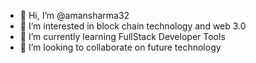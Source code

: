 - 👋 Hi, I’m @amansharma32
- 👀 I’m interested in block chain technology and web 3.0
- 🌱 I’m currently learning FullStack Developer Tools
- 💞️ I’m looking to collaborate on future technology 

<!---
amansharma32/amansharma32 is a ✨ special ✨ repository because its `README.md` (this file) appears on your GitHub profile.
You can click the Preview link to take a look at your changes.
--->
